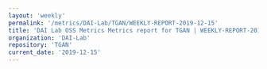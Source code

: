 ```yaml
---
layout: 'weekly'
permalink: '/metrics/DAI-Lab/TGAN/WEEKLY-REPORT-2019-12-15'
title: 'DAI Lab OSS Metrics Metrics report for TGAN | WEEKLY-REPORT-2019-12-15'
organization: 'DAI-Lab'
repository: 'TGAN'
current_date: '2019-12-15'
---
```

